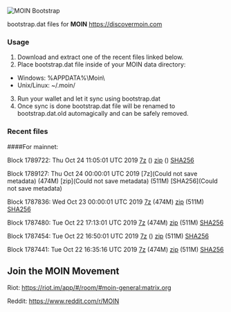 ![MOIN Bootstrap](https://i.imgur.com/KjM1jMp.jpg)

bootstrap.dat files for **MOIN** https://discovermoin.com

### Usage

1. Download and extract one of the recent files linked below.
2. Place bootstrap.dat file inside of your MOIN data directory:
 - Windows: %APPDATA%\Moin\
 - Unix/Linux: ~/.moin/
3. Run your wallet and let it sync using bootstrap.dat
4. Once sync is done bootstrap.dat file will be renamed to bootstrap.dat.old automagically and can be safely removed.


### Recent files

####For mainnet:

Block 1789722: Thu Oct 24 11:05:01 UTC 2019 [7z]() () [zip]() () [SHA256](https://transfer.sh/ANiMy/sha256.txt)

Block 1789127: Thu Oct 24 00:00:01 UTC 2019 [7z](Could not save metadata) (474M) [zip](Could not save metadata) (511M) [SHA256](Could not save metadata)

Block 1787836: Wed Oct 23 00:00:01 UTC 2019 [7z]() (474M) [zip]() (511M) [SHA256]()

Block 1787480: Tue Oct 22 17:13:01 UTC 2019 [7z](https://transfer.sh/hoFwo/bootstrap.dat.20191022.7z) (474M) [zip](https://transfer.sh/NNEaP/bootstrap.dat.20191022.zip) (511M) [SHA256](https://transfer.sh/CR7RP/sha256.txt)

Block 1787454: Tue Oct 22 16:50:01 UTC 2019 [7z]() () [zip](https://transfer.sh/jJToF/bootstrap.dat.20191022.zip) (511M) [SHA256](https://transfer.sh/7KtHc/sha256.txt)

Block 1787441: Tue Oct 22 16:35:16 UTC 2019 [7z](https://transfer.sh/8oMio/bootstrap.dat.20191022.7z) (474M) [zip](https://transfer.sh/fmRoD/bootstrap.dat.20191022.zip) (511M) [SHA256](https://transfer.sh/11wDQ5/sha256.txt)

## Join the MOIN Movement

Riot: https://riot.im/app/#/room/#moin-general:matrix.org

Reddit: https://www.reddit.com/r/MOIN
